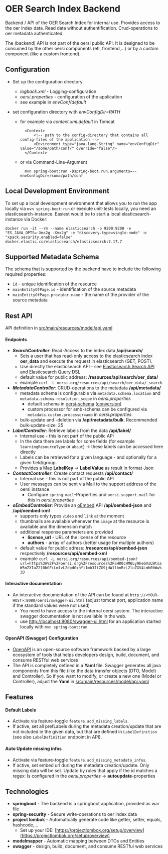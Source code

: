 # OER Search Index Backend

Backend / API of the OER Search Index for internal use. Provides access to the oer index data. Read data without authentification. Crud-operations to oer metadata authenticated.

The (backend) API is not part of the oersi public API. It is designed to be consumed by the other oersi components (etl, frontend,...) or by a custom component (like a custom frontend).

## Configuration

* Set up the configuration directory
    * _logback.xml_ - Logging-configuration
    * _oersi.properties_ - configuration of the application
    * see example in _envConf/default_

* set configuration directory with _envConfigDir=PATH_
    * for example via _context.xml.default_ in Tomcat
            
            <Context>
            	<!-- path to the config-directory that contains all config-files of the application -->
            	<Environment type="java.lang.String" name="envConfigDir" value="/some/path/conf/" override="false"/>
            </Context>

    * or via Command-Line-Argument
    
            mvn spring-boot:run -Dspring-boot.run.arguments=--envConfigDir=/soma/path/conf

## Local Development Environment

To set up a local development environment that allows you to run the app locally via `mvn spring-boot:run` or execute unit-tests locally, you need an elasticsearch-instance. Easiest would be to start a local elasticsearch-instance via Docker:
```
docker run -it --rm --name elasticsearch -p 9200:9200 -e "ES_JAVA_OPTS=-Xms2g -Xmx2g" -e "discovery.type=single-node" -e "xpack.security.enabled=false" docker.elastic.co/elasticsearch/elasticsearch:7.17.7
```

## Supported Metadata Schema

The schema that is supported by the backend have to include the following required properties:
* `id` - unique identification of the resource
* `mainEntityOfPage.id` - identification of the source metadata
* `mainEntityOfPage.provider.name` - the name of the provider of the source metadata

## Rest API

API definition in [src/main/resources/model/api.yaml](src/main/resources/model/api.yaml)

#### Endpoints
* **_SearchController_**: Read-Access to the index data **/api/search/**
    * Sets a user that has read-only access to the elasticsearch index **oer_data** and execute the request in elasticsearch (GET, POST).
    * Use directly the elasticsearch API - see [Elasticsearch Search API](https://www.elastic.co/guide/en/elasticsearch/reference/current/search-search.html) and [Elasticsearch Query DSL](https://www.elastic.co/guide/en/elasticsearch/reference/current/query-dsl-script-query.html)
    * default value for public address: **/resources/api/search/oer_data/**
    * example `curl -L oersi.org/resources/api/search/oer_data/_search`
* **_MetadataController_**: CRUD-operations to the metadata **/api/metadata/**
    * metadata schema is configurable via `metadata.schema.location` and `metadata.schema.resolution_scope` in _oersi.properties_
        * default schema in [oersi-schema](https://gitlab.com/oersi/oersi-schema) ([conversion](https://gitlab.com/oersi/oersi-backend/-/issues/8#note_344342881))
        * custom processor for amb-schema can be configured via `metadata.custom.processor=amb` in _oersi.properties_
    * bulk-update and -deletion via **/api/metadata/bulk**. Recommended bulk-update-size: 25
* **_LabelController_**: Retrieve labels from the data **/api/label/**
    * Internal use - this is not part of the public API
    * In the data there are labels for some fields (for example `learningResourceType` or `about`) -> these labels can be accessed here directly
    * Labels can be retrieved for a given language - and optionally for a given field/group.
    * Provides a Map **LabelKey** -> **LabelValue** as result in format Json
* **_ContactController_**: Create contact requests **/api/contact/**
    * Internal use - this is not part of the public API
    * User messages can be sent via Mail to the support address of the oersi instance
        * Configure `spring.mail`-Properties and `oersi.support.mail` for this in _oersi.properties_
* **_oEmbedController_**: Provide an [oEmbed](https://oembed.com/) API **/api/oembed-json** and **/api/oembed-xml**
    * supports only types `video` and `link` at the moment
    * thumbnails are available whenever the `image` at the resource is available and the dimension match
    * additional response parameters are provided
        * **license_url** - URL of the license of the resource
        * **authors** - array of authors (better usage for multiple authors)
    * default value for public adress: **/resources/api/oembed-json** respectively **/resources/api/oembed-xml**
    * example `curl -L oersi.org/resources/api/oembed-json?url=https%3A%2F%2Foersi.org%2Fresources%2FaHR0cHM6Ly9heGVsLWtsaW5nZXIuZ2l0bGFiLmlvL2dpdGxhYi1mb3ItZG9jdW1lbnRzL2luZGV4Lmh0bWw%3D`

#### Interactive documentation
* An interactive documentation of the API can be found at ``http://<YOUR-HOST>:8080/oersi/swagger-ui.html`` (adjust tomcat port, application name if the standard values were not used)
    * You need to have access to the internal oersi system. The interactive swagger documentation is not available in the web.
    * use [http://localhost:8080/swagger-ui.html](http://localhost:8080/swagger-ui.html) for an application started locally with ``mvn spring-boot:run``

#### OpenAPI (Swagger) Configuration

* [OpenAPI](https://swagger.io/docs/specification/basic-structure/) is an open-source software framework backed by a large ecosystem of tools that helps developers design, build, document, and consume RESTful web services
* The API is completely defined in a **Yaml** file. Swagger generates all java components from this file (like the data transfer objects (DTO, Model) and Controller). So if you want to modify, or create a new one (Model or Controller), adjust the **Yaml** in [src/main/resources/model/api.yaml](src/main/resources/model/api.yaml)

## Features

#### Default Labels

* Activate via feature-toggle `feature.add_missing_labels`.
* If active, set all prefLabels during the metadata creation/update that are not included in the given data, but that are defined in `LabelDefinition` (see also `LabelDefinition` endpoint in API).

#### Auto Update missing infos

* Activate via feature-toggle `feature.add_missing_metadata_infos`. 
* If active, set embed url during the metadata creation/update. Only missing data will be set. Update by rules that apply if the id matches a regex: Is configured in the _oersi.properties_ -> **autoupdate**-properties

## Technologies

* **springboot** - The backend is a springboot application, provided as war file
* **spring-security** - Secure write-operations to oer index data
* **project lombok** - Automatically generate code like getter, setter, equals, hashcode,...
     * Set up your IDE: [https://projectlombok.org/setup/overview](https://projectlombok.org/setup/overview)
* **modelmapper** - Automatic mapping between DTOs and Entities
* **swagger** -  design, build, document, and consume RESTful web services
